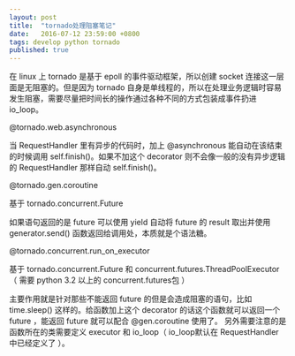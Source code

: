 ```yaml
---
layout: post
title:  "tornado处理阻塞笔记"
date:   2016-07-12 23:59:00 +0800
tags: develop python tornado
published: true
---
```


在 linux 上 tornado 是基于 epoll 的事件驱动框架，所以创建 socket 连接这一层面是无阻塞的。但是因为 tornado 自身是单线程的，所以在处理业务逻辑时容易发生阻塞，需要尽量把时间长的操作通过各种不同的方式包装成事件扔进 io_loop。

@tornado.web.asynchronous 

当 RequestHandler 里有异步的代码时，加上 @asynchronous 能自动在该结束的时候调用 self.finish()。如果不加这个 decorator 则不会像一般的没有异步逻辑的 RequestHandler 那样自动 self.finish()。

@tornado.gen.coroutine

基于 tornado.concurrent.Future

如果语句返回的是 future 可以使用 yield 自动将 future 的 result 取出并使用 generator.send() 函数返回给调用处，本质就是个语法糖。

@tornado.concurrent.run_on_executor

基于 tornado.concurrent.Future 和 concurrent.futures.ThreadPoolExecutor （ 需要 python 3.2 以上的 concurrent.futures包 ）

主要作用就是针对那些不能返回 future 的但是会造成阻塞的语句，比如 time.sleep() 这样的。给函数加上这个 decorator 的话这个函数就可以返回一个 future ，能返回 future 就可以配合 @gen.coroutine 使用了。
另外需要注意的是函数所在的类需要定义 executor 和 io_loop（ io_loop默认在 RequestHandler 中已经定义了 ）。


 